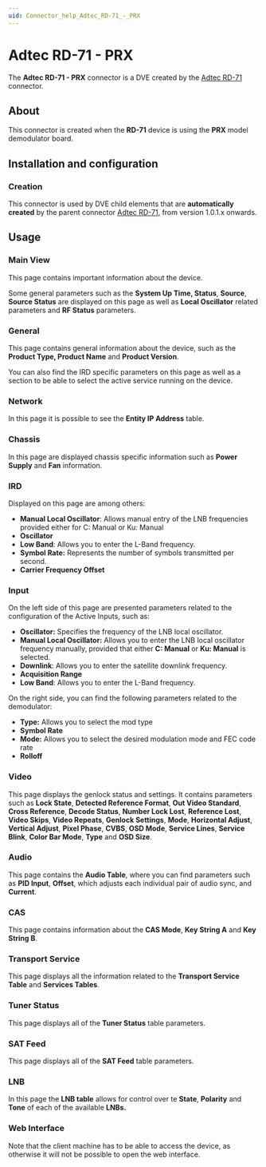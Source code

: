 ```yaml
---
uid: Connector_help_Adtec_RD-71_-_PRX
---
```


# Adtec RD-71 - PRX

The **Adtec RD-71 - PRX** connector is a DVE created by the [Adtec RD-71](xref:Connector_help_Adtec_RD-71) connector.

## About

This connector is created when the **RD-71** device is using the **PRX** model demodulator board.

## Installation and configuration

### Creation

This connector is used by DVE child elements that are **automatically created** by the parent connector [Adtec RD-71](xref:Connector_help_Adtec_RD-71), from version 1.0.1.x onwards.

## Usage

### Main View

This page contains important information about the device.

Some general parameters such as the **System Up Time, Status**, **Source**, **Source Status** are displayed on this page as well as **Local Oscillator** related parameters and **RF Status** parameters.

### General

This page contains general information about the device, such as the **Product Type, Product Name** and **Product Version**.

You can also find the IRD specific parameters on this page as well as a section to be able to select the active service running on the device.

### Network

In this page it is possible to see the **Entity IP Address** table.

### Chassis

In this page are displayed chassis specific information such as **Power Supply** and **Fan** information.

### IRD

Displayed on this page are among others:

- **Manual Local Oscillator**: Allows manual entry of the LNB frequencies provided either for C: Manual or Ku: Manual
- **Oscillator**
- **Low Band**: Allows you to enter the L-Band frequency.
- **Symbol Rate:** Represents the number of symbols transmitted per second.
- **Carrier Frequency Offset**

### Input

On the left side of this page are presented parameters related to the configuration of the Active Inputs, such as:

- **Oscillator:** Specifies the frequency of the LNB local oscillator.
- **Manual Local Oscillator:** Allows you to enter the LNB local oscillator frequency manually, provided that either **C: Manual** or **Ku: Manual** is selected.
- **Downlink**: Allows you to enter the satellite downlink frequency.
- **Acquisition Range**
- **Low Band**: Allows you to enter the L-Band frequency.

On the right side, you can find the following parameters related to the demodulator:

- **Type:** Allows you to select the mod type
- **Symbol Rate**
- **Mode:** Allows you to select the desired modulation mode and FEC code rate
- **Rolloff**

### Video

This page displays the genlock status and settings. It contains parameters such as **Lock State**, **Detected Reference Format**, **Out Video Standard**, **Cross Reference**, **Decode Status**, **Number Lock Lost**, **Reference Lost**, **Video Skips**, **Video Repeats**, **Genlock Settings**, **Mode**, **Horizontal Adjust**, **Vertical Adjust**, **Pixel Phase**, **CVBS**, **OSD Mode**, **Service Lines**, **Service Blink**, **Color Bar Mode**, **Type** and **OSD Size**.

### Audio

This page contains the **Audio Table**, where you can find parameters such as **PID Input**, **Offset**, which adjusts each individual pair of audio sync, and **Current**.

### CAS

This page contains information about the **CAS Mode**, **Key String A** and **Key String B**.

### Transport Service

This page displays all the information related to the **Transport Service Table** and **Services Tables**.

### Tuner Status

This page displays all of the **Tuner Status** table parameters.

### SAT Feed

This page displays all of the **SAT Feed** table parameters.

### LNB

In this page the **LNB table** allows for control over te **State**, **Polarity** and **Tone** of each of the available **LNBs.**

### Web Interface

Note that the client machine has to be able to access the device, as otherwise it will not be possible to open the web interface.
